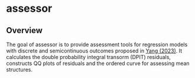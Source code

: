 
<!-- README.md is generated from README.Rmd. Please edit that file -->

# assessor

## Overview

The goal of assessor is to provide assessment tools for regression
models with discrete and semicontinuous outcomes proposed in [Yang
(2023)](https://arxiv.org/pdf/2308.15596.pdf). It calculates the double
probability integral transorm (DPIT) residuals, constructs QQ plots of
residuals and the ordered curve for assessing mean structures.
